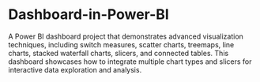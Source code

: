 # Dashboard-in-Power-BI
A Power BI dashboard project that demonstrates advanced visualization techniques, including switch measures, scatter charts, treemaps, line charts, stacked waterfall charts, slicers, and connected tables. This dashboard showcases how to integrate multiple chart types and slicers for interactive data exploration and analysis.
